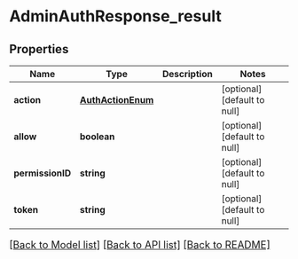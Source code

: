 # AdminAuthResponse_result

## Properties
Name | Type | Description | Notes
------------ | ------------- | ------------- | -------------
**action** | [**AuthActionEnum**](AuthActionEnum.md) |  | [optional] [default to null]
**allow** | **boolean** |  | [optional] [default to null]
**permissionID** | **string** |  | [optional] [default to null]
**token** | **string** |  | [optional] [default to null]

[[Back to Model list]](../README.md#documentation-for-models) [[Back to API list]](../README.md#documentation-for-api-endpoints) [[Back to README]](../README.md)

<style>
     p, ul, ol, li { font-size: 18px !important;}
</style>


